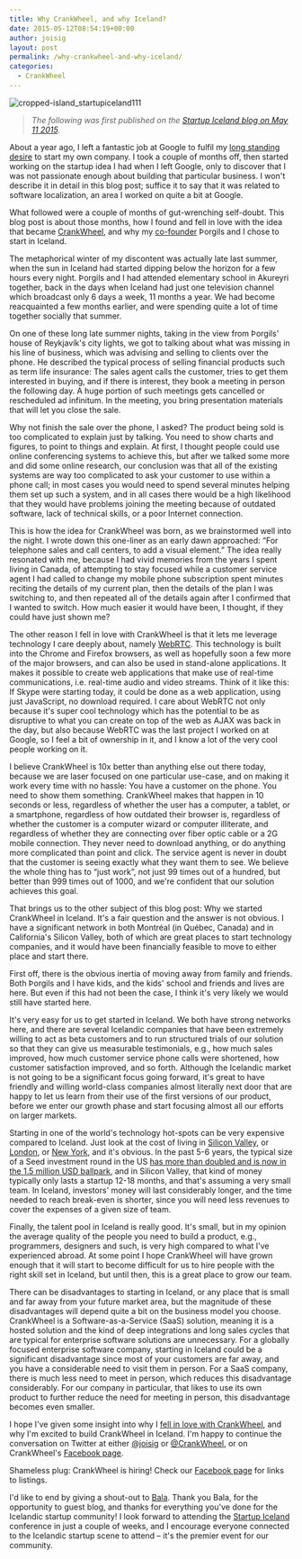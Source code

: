 ```yaml
---
title: Why CrankWheel, and why Iceland?
date: 2015-05-12T08:54:19+00:00
author: joisig
layout: post
permalink: /why-crankwheel-and-why-iceland/
categories:
  - CrankWheel
---
```

<img class="alignright size-medium wp-image-41" src="/wp-content/uploads/2015/05/cropped-island_startupiceland111-300x168.png" alt="cropped-island_startupiceland111" width="300" height="168" srcset="/wp-content/uploads/2015/05/cropped-island_startupiceland111-300x168.png 300w, /wp-content/uploads/2015/05/cropped-island_startupiceland111.png 572w" sizes="(max-width: 300px) 100vw, 300px" />

> _The following was first published on the [Startup Iceland blog on May 11 2015](http://startupiceland.com/2015/05/11/why-crankwheel-and-why-iceland/)._

About a year ago, I left a fantastic job at Google to fulfil my [long standing desire](/why-i-left-google/) to start my own company. I took a couple of months off, then started working on the startup idea I had when I left Google, only to discover that I was not passionate enough about building that particular business. I won't describe it in detail in this blog post; suffice it to say that it was related to software localization, an area I worked on quite a bit at Google.

What followed were a couple of months of gut-wrenching self-doubt. This blog post is about those months, how I found and fell in love with the idea that became [CrankWheel](https://crankwheel.com/), and why my [co-founder](https://www.linkedin.com/pub/gilsi-sigvaldason/b2/2a7/9b5) Þorgils and I chose to start in Iceland.

The metaphorical winter of my discontent was actually late last summer, when the sun in Iceland had started dipping below the horizon for a few hours every night. Þorgils and I had attended elementary school in Akureyri together, back in the days when Iceland had just one television channel which broadcast only 6 days a week, 11 months a year. We had become reacquainted a few months earlier, and were spending quite a lot of time together socially that summer.

On one of these long late summer nights, taking in the view from Þorgils' house of Reykjavík's city lights, we got to talking about what was missing in his line of business, which was advising and selling to clients over the phone. He described the typical process of selling financial products such as term life insurance: The sales agent calls the customer, tries to get them interested in buying, and if there is interest, they book a meeting in person the following day. A huge portion of such meetings gets cancelled or rescheduled ad infinitum. In the meeting, you bring presentation materials that will let you close the sale.

Why not finish the sale over the phone, I asked? The product being sold is too complicated to explain just by talking. You need to show charts and figures, to point to things and explain. At first, I thought people could use online conferencing systems to achieve this, but after we talked some more and did some online research, our conclusion was that all of the existing systems are way too complicated to ask your customer to use within a phone call; in most cases you would need to spend several minutes helping them set up such a system, and in all cases there would be a high likelihood that they would have problems joining the meeting because of outdated software, lack of technical skills, or a poor Internet connection.

This is how the idea for CrankWheel was born, as we brainstormed well into the night. I wrote down this one-liner as an early dawn approached: “For telephone sales and call centers, to add a visual element.” The idea really resonated with me, because I had vivid memories from the years I spent living in Canada, of attempting to stay focused while a customer service agent I had called to change my mobile phone subscription spent minutes reciting the details of my current plan, then the details of the plan I was switching to, and then repeated all of the details again after I confirmed that I wanted to switch. How much easier it would have been, I thought, if they could have just shown me?

The other reason I fell in love with CrankWheel is that it lets me leverage technology I care deeply about, namely [WebRTC](http://www.webrtc.org/). This technology is built into the Chrome and Firefox browsers, as well as hopefully soon a few more of the major browsers, and can also be used in stand-alone applications. It makes it possible to create web applications that make use of real-time communications, i.e. real-time audio and video streams. Think of it like this: If Skype were starting today, it could be done as a web application, using just JavaScript, no download required. I care about WebRTC not only because it's super cool technology which has the potential to be as disruptive to what you can create on top of the web as AJAX was back in the day, but also because WebRTC was the last project I worked on at Google, so I feel a bit of ownership in it, and I know a lot of the very cool people working on it.

I believe CrankWheel is 10x better than anything else out there today, because we are laser focused on one particular use-case, and on making it work every time with no hassle: You have a customer on the phone. You need to show them something. CrankWheel makes that happen in 10 seconds or less, regardless of whether the user has a computer, a tablet, or a smartphone, regardless of how outdated their browser is, regardless of whether the customer is a computer wizard or computer illiterate, and regardless of whether they are connecting over fiber optic cable or a 2G mobile connection. They never need to download anything, or do anything more complicated than point and click. The service agent is never in doubt that the customer is seeing exactly what they want them to see. We believe the whole thing has to “just work”, not just 99 times out of a hundred, but better than 999 times out of 1000, and we're confident that our solution achieves this goal.

That brings us to the other subject of this blog post: Why we started CrankWheel in Iceland. It's a fair question and the answer is not obvious. I have a significant network in both Montréal (in Québec, Canada) and in California's Silicon Valley, both of which are great places to start technology companies, and it would have been financially feasible to move to either place and start there.

First off, there is the obvious inertia of moving away from family and friends. Both Þorgils and I have kids, and the kids' school and friends and lives are here. But even if this had not been the case, I think it's very likely we would still have started here.

It's very easy for us to get started in Iceland. We both have strong networks here, and there are several Icelandic companies that have been extremely willing to act as beta customers and to run structured trials of our solution so that they can give us measurable testimonials, e.g., how much sales improved, how much customer service phone calls were shortened, how customer satisfaction improved, and so forth. Although the Icelandic market is not going to be a significant focus going forward, it's great to have friendly and willing world-class companies almost literally next door that are happy to let us learn from their use of the first versions of our product, before we enter our growth phase and start focusing almost all our efforts on larger markets.

Starting in one of the world's technology hot-spots can be very expensive compared to Iceland. Just look at the cost of living in [Silicon Valley](http://www.expatistan.com/cost-of-living/comparison/reykjavik/san-francisco?), or [London](http://www.expatistan.com/cost-of-living/comparison/reykjavik/london?), or [New York](http://www.expatistan.com/cost-of-living/comparison/reykjavik/new-york-city?), and it's obvious. In the past 5-6 years, the typical size of a Seed investment round in the US [has more than doubled and is now in the 1.5 million USD ballpark](http://tomtunguz.com/vc-seed-strategy/), and in Silicon Valley, that kind of money typically only lasts a startup 12-18 months, and that's assuming a very small team. In Iceland, investors' money will last considerably longer, and the time needed to reach break-even is shorter, since you will need less revenues to cover the expenses of a given size of team.

Finally, the talent pool in Iceland is really good. It's small, but in my opinion the average quality of the people you need to build a product, e.g., programmers, designers and such, is very high compared to what I've experienced abroad. At some point I hope CrankWheel will have grown enough that it will start to become difficult for us to hire people with the right skill set in Iceland, but until then, this is a great place to grow our team.

There can be disadvantages to starting in Iceland, or any place that is small and far away from your future market area, but the magnitude of these disadvantages will depend quite a bit on the business model you choose. CrankWheel is a Software-as-a-Service (SaaS) solution, meaning it is a hosted solution and the kind of deep integrations and long sales cycles that are typical for enterprise software solutions are unnecessary. For a globally focused enterprise software company, starting in Iceland could be a significant disadvantage since most of your customers are far away, and you have a considerable need to visit them in person. For a SaaS company, there is much less need to meet in person, which reduces this disadvantage considerably. For our company in particular, that likes to use its own product to further reduce the need for meeting in person, this disadvantage becomes even smaller.

I hope I've given some insight into why I [fell in love with CrankWheel](/introducing-crankwheel/), and why I'm excited to build CrankWheel in Iceland. I'm happy to continue the conversation on Twitter at either [@joisig](https://twitter.com/joisig) or [@CrankWheel](https://twitter.com/crankwheel), or on CrankWheel's [Facebook page](https://www.facebook.com/crankwheel).

Shameless plug: CrankWheel is hiring! Check our [Facebook page](https://facebook.com/crankwheel) for links to listings.

I'd like to end by giving a shout-out to [Bala](https://twitter.com/balainiceland). Thank you Bala, for the opportunity to guest blog, and thanks for everything you've done for the Icelandic startup community! I look forward to attending the [Startup Iceland](http://startupiceland.com/) conference in just a couple of weeks, and I encourage everyone connected to the Icelandic startup scene to attend – it's the premier event for our community.
